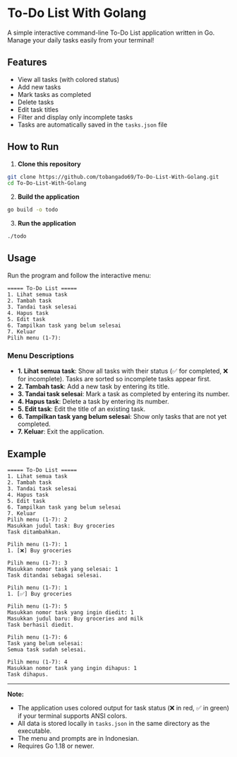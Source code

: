 # To-Do List With Golang

A simple interactive command-line To-Do List application written in Go. Manage your daily tasks easily from your terminal!

## Features

- View all tasks (with colored status)
- Add new tasks
- Mark tasks as completed
- Delete tasks
- Edit task titles
- Filter and display only incomplete tasks
- Tasks are automatically saved in the `tasks.json` file

## How to Run

1. **Clone this repository**
  ```bash
  git clone https://github.com/tobangado69/To-Do-List-With-Golang.git
  cd To-Do-List-With-Golang
  ```
2. **Build the application**
  ```bash
  go build -o todo
  ```
3. **Run the application**
  ```bash
  ./todo
  ```

## Usage

Run the program and follow the interactive menu:

```
===== To-Do List =====
1. Lihat semua task
2. Tambah task
3. Tandai task selesai
4. Hapus task
5. Edit task
6. Tampilkan task yang belum selesai
7. Keluar
Pilih menu (1-7):
```

### Menu Descriptions

- **1. Lihat semua task**: Show all tasks with their status (✅ for completed, ❌ for incomplete). Tasks are sorted so incomplete tasks appear first.
- **2. Tambah task**: Add a new task by entering its title.
- **3. Tandai task selesai**: Mark a task as completed by entering its number.
- **4. Hapus task**: Delete a task by entering its number.
- **5. Edit task**: Edit the title of an existing task.
- **6. Tampilkan task yang belum selesai**: Show only tasks that are not yet completed.
- **7. Keluar**: Exit the application.

## Example

```text
===== To-Do List =====
1. Lihat semua task
2. Tambah task
3. Tandai task selesai
4. Hapus task
5. Edit task
6. Tampilkan task yang belum selesai
7. Keluar
Pilih menu (1-7): 2
Masukkan judul task: Buy groceries
Task ditambahkan.

Pilih menu (1-7): 1
1. [❌] Buy groceries

Pilih menu (1-7): 3
Masukkan nomor task yang selesai: 1
Task ditandai sebagai selesai.

Pilih menu (1-7): 1
1. [✅] Buy groceries

Pilih menu (1-7): 5
Masukkan nomor task yang ingin diedit: 1
Masukkan judul baru: Buy groceries and milk
Task berhasil diedit.

Pilih menu (1-7): 6
Task yang belum selesai:
Semua task sudah selesai.

Pilih menu (1-7): 4
Masukkan nomor task yang ingin dihapus: 1
Task dihapus.
```

---

**Note:**  
- The application uses colored output for task status (❌ in red, ✅ in green) if your terminal supports ANSI colors.
- All data is stored locally in `tasks.json` in the same directory as the executable.
- The menu and prompts are in Indonesian.
- Requires Go 1.18 or newer.